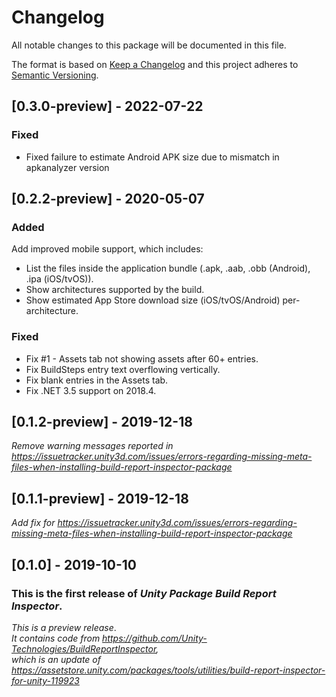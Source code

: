 # Changelog
All notable changes to this package will be documented in this file.

The format is based on [Keep a Changelog](http://keepachangelog.com/en/1.0.0/)
and this project adheres to [Semantic Versioning](http://semver.org/spec/v2.0.0.html).

## [0.3.0-preview] - 2022-07-22

### Fixed
- Fixed failure to estimate Android APK size due to mismatch in apkanalyzer version

## [0.2.2-preview] - 2020-05-07

### Added
Add improved mobile support, which includes:
- List the files inside the application bundle (.apk, .aab, .obb (Android), .ipa (iOS/tvOS)).
- Show architectures supported by the build.
- Show estimated App Store download size (iOS/tvOS/Android) per-architecture.

### Fixed
- Fix #1 - Assets tab not showing assets after 60+ entries.
- Fix BuildSteps entry text overflowing vertically.
- Fix blank entries in the Assets tab.
- Fix .NET 3.5 support on 2018.4.

## [0.1.2-preview] - 2019-12-18

*Remove warning messages reported in https://issuetracker.unity3d.com/issues/errors-regarding-missing-meta-files-when-installing-build-report-inspector-package*

## [0.1.1-preview] - 2019-12-18

*Add fix for https://issuetracker.unity3d.com/issues/errors-regarding-missing-meta-files-when-installing-build-report-inspector-package*

## [0.1.0] - 2019-10-10

### This is the first release of *Unity Package Build Report Inspector*.

*This is a preview release*.  
*It contains code from https://github.com/Unity-Technologies/BuildReportInspector,*  
*which is an update of https://assetstore.unity.com/packages/tools/utilities/build-report-inspector-for-unity-119923*
